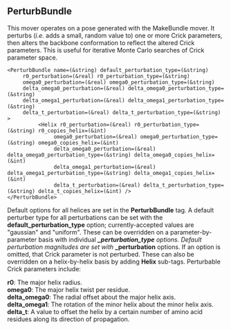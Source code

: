 ## PerturbBundle

This mover operates on a pose generated with the MakeBundle mover.  It perturbs (<i>i.e.</i> adds a small, random value to) one or more Crick parameters, then alters the backbone conformation to reflect the altered Crick parameters.  This is useful for iterative Monte Carlo searches of Crick parameter space.

```
<PerturbBundle name=(&string) default_perturbation_type=(&string)
     r0_perturbation=(&real) r0_perturbation_type=(&string)
     omega0_perturbation=(&real) omega0_perturbation_type=(&string)
     delta_omega0_perturbation=(&real) delta_omega0_perturbation_type=(&string)
     delta_omega1_perturbation=(&real) delta_omega1_perturbation_type=(&string)
     delta_t_perturbation=(&real) delta_t_perturbation_type=(&string) >
          <Helix r0_perturbation=(&real) r0_perturbation_type=(&string) r0_copies_helix=(&int)
               omega0_perturbation=(&real) omega0_perturbation_type=(&string) omega0_copies_helix=(&int)
               delta_omega0_perturbation=(&real) delta_omega0_perturbation_type=(&string) delta_omega0_copies_helix=(&int)
               delta_omega1_perturbation=(&real) delta_omega1_perturbation_type=(&string) delta_omega1_copies_helix=(&int)
               delta_t_perturbation=(&real) delta_t_perturbation_type=(&string) delta_t_copies_helix=(&int) />
</PerturbBundle>
```

Default options for all helices are set in the <b>PerturbBundle</b> tag.  A default perturber type for all perturbations can be set with the <b>default_perturbation_type</b> option; currently-accepted values are "gaussian" and "uniform".  These can be overridden on a parameter-by-parameter basis with individual <b>*_perturbation_type</b> options.  Default perturbation magnitudes are set with <b>*_perturbation</b> options.  If an option is omitted, that Crick parameter is not perturbed.  These can also be overridden on a helix-by-helix basis by adding <b>Helix</b> sub-tags.  Perturbable Crick parameters include:

<b>r0</b>: The major helix radius.<br/>
<b>omega0</b>: The major helix twist per residue.<br/>
<b>delta_omega0</b>: The radial offset about the major helix axis.<br/>
<b>delta_omega1</b>: The rotation of the minor helix about the minor helix axis.<br/>
<b>delta_t</b>: A value to offset the helix by a certain number of amino acid residues along its direction of propagation.<br/>